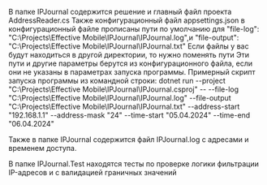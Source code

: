 В папке IPJournal содержится решение и главный файл проекта AddressReader.cs
Также конфигурационный файл appsettings.json
в конфигурационный файле прописаны пути по умолчанию для   "file-log": "C:\\Projects\\Effective Mobile\\IPJournal\\IPJournal.log",и "file-output": "C:\\Projects\\Effective Mobile\\IPJournal\\IPJournal.txt"
Если файлы у вас будут находиться в другой директории, то нужно поменять пути
Эти пути и другие параметры берутся из конфигурационного файла, если они не указаны в параметрах запуска программы.
Примерный скрипт запуска программы из командной строки:
dotnet run --project "C:\Projects\Effective Mobile\IPJournal\IPJournal.csproj" -- --file-log "C:\Projects\Effective Mobile\IPJournal\IPJournal.log" --file-output "C:\Projects\Effective Mobile\IPJournal\IPJournal.txt" --address-start "192.168.1.1" --address-mask "24" --time-start "05.04.2024" --time-end "06.04.2024"

Также в папке IPJournal содержится файл IPJournal.log с адресами и временем доступа.

В папке IPJournal.Test находятся тесты по проверке логики фильтрации IP-адресов и с валидацией граничных значений
